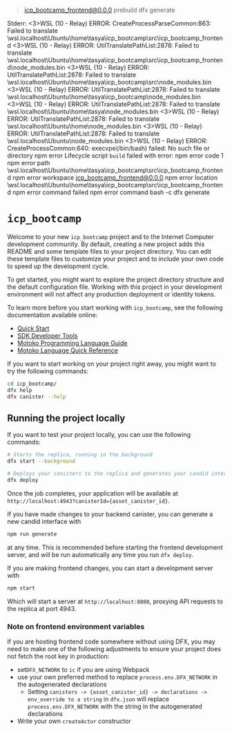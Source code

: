 > icp_bootcamp_frontend@0.0.0 prebuild
> dfx generate


Stderr:
<3>WSL (10 - Relay) ERROR: CreateProcessParseCommon:863: Failed to translate \\wsl.localhost\Ubuntu\home\tasya\icp_bootcamp\src\icp_bootcamp_frontend
<3>WSL (10 - Relay) ERROR: UtilTranslatePathList:2878: Failed to translate \\wsl.localhost\Ubuntu\home\tasya\icp_bootcamp\src\icp_bootcamp_frontend\node_modules\.bin
<3>WSL (10 - Relay) ERROR: UtilTranslatePathList:2878: Failed to translate \\wsl.localhost\Ubuntu\home\tasya\icp_bootcamp\src\node_modules\.bin
<3>WSL (10 - Relay) ERROR: UtilTranslatePathList:2878: Failed to translate \\wsl.localhost\Ubuntu\home\tasya\icp_bootcamp\node_modules\.bin
<3>WSL (10 - Relay) ERROR: UtilTranslatePathList:2878: Failed to translate \\wsl.localhost\Ubuntu\home\tasya\node_modules\.bin
<3>WSL (10 - Relay) ERROR: UtilTranslatePathList:2878: Failed to translate \\wsl.localhost\Ubuntu\home\node_modules\.bin
<3>WSL (10 - Relay) ERROR: UtilTranslatePathList:2878: Failed to translate \\wsl.localhost\Ubuntu\node_modules\.bin
<3>WSL (10 - Relay) ERROR: CreateProcessCommon:640: execvpe(/bin/bash) failed: No such file or directory
npm error Lifecycle script `build` failed with error:
npm error code 1
npm error path \\wsl.localhost\Ubuntu\home\tasya\icp_bootcamp\src\icp_bootcamp_frontend
npm error workspace icp_bootcamp_frontend@0.0.0
npm error location \\wsl.localhost\Ubuntu\home\tasya\icp_bootcamp\src\icp_bootcamp_frontend
npm error command failed
npm error command bash -c dfx generate


# `icp_bootcamp`

Welcome to your new `icp_bootcamp` project and to the Internet Computer development community. By default, creating a new project adds this README and some template files to your project directory. You can edit these template files to customize your project and to include your own code to speed up the development cycle.

To get started, you might want to explore the project directory structure and the default configuration file. Working with this project in your development environment will not affect any production deployment or identity tokens.

To learn more before you start working with `icp_bootcamp`, see the following documentation available online:

- [Quick Start](https://internetcomputer.org/docs/current/developer-docs/setup/deploy-locally)
- [SDK Developer Tools](https://internetcomputer.org/docs/current/developer-docs/setup/install)
- [Motoko Programming Language Guide](https://internetcomputer.org/docs/current/motoko/main/motoko)
- [Motoko Language Quick Reference](https://internetcomputer.org/docs/current/motoko/main/language-manual)

If you want to start working on your project right away, you might want to try the following commands:

```bash
cd icp_bootcamp/
dfx help
dfx canister --help
```

## Running the project locally

If you want to test your project locally, you can use the following commands:

```bash
# Starts the replica, running in the background
dfx start --background

# Deploys your canisters to the replica and generates your candid interface
dfx deploy
```

Once the job completes, your application will be available at `http://localhost:4943?canisterId={asset_canister_id}`.

If you have made changes to your backend canister, you can generate a new candid interface with

```bash
npm run generate
```

at any time. This is recommended before starting the frontend development server, and will be run automatically any time you run `dfx deploy`.

If you are making frontend changes, you can start a development server with

```bash
npm start
```

Which will start a server at `http://localhost:8080`, proxying API requests to the replica at port 4943.

### Note on frontend environment variables

If you are hosting frontend code somewhere without using DFX, you may need to make one of the following adjustments to ensure your project does not fetch the root key in production:

- set`DFX_NETWORK` to `ic` if you are using Webpack
- use your own preferred method to replace `process.env.DFX_NETWORK` in the autogenerated declarations
  - Setting `canisters -> {asset_canister_id} -> declarations -> env_override to a string` in `dfx.json` will replace `process.env.DFX_NETWORK` with the string in the autogenerated declarations
- Write your own `createActor` constructor
